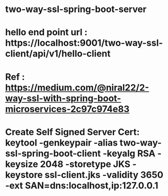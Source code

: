 # two-way-ssl-spring-boot-server

# hello end point url : https://localhost:9001/two-way-ssl-client/api/v1/hello-client

# Ref : https://medium.com/@niral22/2-way-ssl-with-spring-boot-microservices-2c97c974e83

# Create Self Signed Server Cert: keytool -genkeypair -alias two-way-ssl-spring-boot-client -keyalg RSA -keysize 2048 -storetype JKS -keystore ssl-client.jks -validity 3650 -ext SAN=dns:localhost,ip:127.0.0.1
